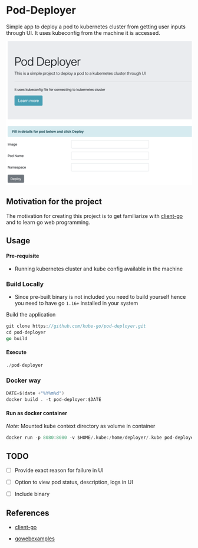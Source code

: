 # Pod-Deployer

Simple app to deploy a pod to kubernetes cluster from getting user inputs through UI. It uses kubeconfig from the machine it is accessed.

![index page](img/index.png)

## Motivation for the project

The motivation for creating this project is to get familiarize with [client-go](https://github.com/kubernetes/client-go) and to learn go web programming.

## Usage

#### Pre-requisite

- Running kubernetes cluster and kube config available in the machine

### Build Locally

- Since pre-built binary is not included you need to build yourself hence you need to have go `1.16+` installed in your system

Build the application

```go
git clone https://github.com/kube-go/pod-deployer.git
cd pod-deployer
go build
```

#### Execute

```go
./pod-deployer
```

### Docker way

```go
DATE=$(date +"%Y%m%d")
docker build . -t pod-deployer:$DATE
```

#### Run as docker container

*Note:* Mounted kube context directory as volume in container

```go
docker run -p 8080:8080 -v $HOME/.kube:/home/deployer/.kube pod-deployer:$DATE
```


## TODO

- [ ] Provide exact reason for failure in UI

- [ ] Option to view pod status, description, logs in UI

- [ ] Include binary

## References

- [client-go](https://github.com/kubernetes/client-go)

- [gowebexamples](https://gowebexamples.com/)
